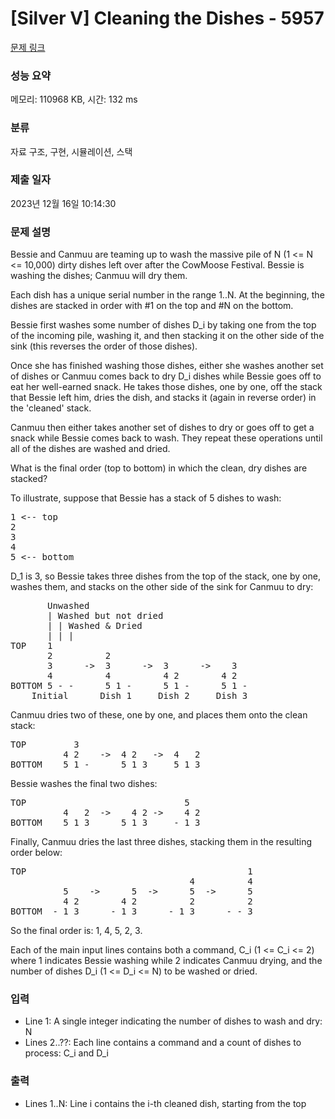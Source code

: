 # [Silver V] Cleaning the Dishes - 5957 

[문제 링크](https://www.acmicpc.net/problem/5957) 

### 성능 요약

메모리: 110968 KB, 시간: 132 ms

### 분류

자료 구조, 구현, 시뮬레이션, 스택

### 제출 일자

2023년 12월 16일 10:14:30

### 문제 설명

<p>Bessie and Canmuu are teaming up to wash the massive pile of N (1 <= N <= 10,000) dirty dishes left over after the CowMoose Festival. Bessie is washing the dishes; Canmuu will dry them.</p>

<p>Each dish has a unique serial number in the range 1..N. At the beginning, the dishes are stacked in order with #1 on the top and #N on the bottom.</p>

<p>Bessie first washes some number of dishes D_i by taking one from the top of the incoming pile, washing it, and then stacking it on the other side of the sink (this reverses the order of those dishes).</p>

<p>Once she has finished washing those dishes, either she washes another set of dishes or Canmuu comes back to dry D_i dishes while Bessie goes off to eat her well-earned snack. He takes those dishes, one by one, off the stack that Bessie left him, dries the dish, and stacks it (again in reverse order) in the 'cleaned' stack.</p>

<p>Canmuu then either takes another set of dishes to dry or goes off to get a snack while Bessie comes back to wash. They repeat these operations until all of the dishes are washed and dried.</p>

<p>What is the final order (top to bottom) in which the clean, dry dishes are stacked?</p>

<p>To illustrate, suppose that Bessie has a stack of 5 dishes to wash:</p>

<pre>1 <-- top
2
3
4
5 <-- bottom</pre>

<p>D_1 is 3, so Bessie takes three dishes from the top of the stack, one by one, washes them, and stacks on the other side of the sink for Canmuu to dry:</p>

<pre>       Unwashed
       | Washed but not dried
       | | Washed & Dried
       | | |
TOP    1             
       2          2   
       3      ->  3      ->  3      ->    3   
       4          4          4 2        4 2 
BOTTOM 5 - -      5 1 -      5 1 -      5 1 -
    Initial      Dish 1     Dish 2     Dish 3</pre>

<p>Canmuu dries two of these, one by one, and places them onto the clean stack:</p>

<pre>TOP         3                   
          4 2    ->  4 2   ->  4   2
BOTTOM    5 1 -      5 1 3     5 1 3</pre>

<p>Bessie washes the final two dishes:</p>

<pre>TOP                              5
          4   2  ->    4 2 ->    4 2
BOTTOM    5 1 3      5 1 3     - 1 3</pre>

<p>Finally, Canmuu dries the last three dishes, stacking them in the resulting order below:</p>

<pre>TOP                                          1
                                  4          4
          5    ->      5  ->      5  ->      5
          4 2        4 2          2          2
BOTTOM  - 1 3      - 1 3      - 1 3      - - 3</pre>

<p>So the final order is: 1, 4, 5, 2, 3.</p>

<p>Each of the main input lines contains both a command, C_i (1 <= C_i <= 2) where 1 indicates Bessie washing while 2 indicates Canmuu drying, and the number of dishes D_i (1 <= D_i <= N) to be washed or dried.</p>

### 입력 

 <ul>
	<li>Line 1: A single integer indicating the number of dishes to wash and dry: N</li>
	<li>Lines 2..??: Each line contains a command and a count of dishes to process: C_i and D_i</li>
</ul>

<p> </p>

### 출력 

 <ul>
	<li>Lines 1..N: Line i contains the i-th cleaned dish, starting from the top</li>
</ul>

<p> </p>

